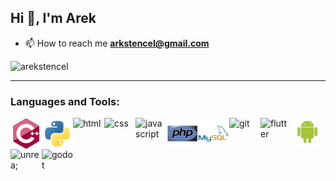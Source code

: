 ## Hi 👋, I'm Arek

- 📫 How to reach me **arkstencel@gmail.com**

<p align="left"> <img src="https://komarev.com/ghpvc/?username=arekstencel&label=Profile%20views&color=0e75b6&style=flat" alt="arekstencel" /> </p>

---

### Languages and Tools:
<a href="#">
<img align="left" width="50" src="https://raw.githubusercontent.com/devicons/devicon/master/icons/cplusplus/cplusplus-original.svg" alt="c++"/>
</a><a href="#">
<img align="left" width="50" src="https://raw.githubusercontent.com/devicons/devicon/master/icons/python/python-original.svg" alt="python"/>
</a><a href="#">
<img align="left" width="50" src="https://img.icons8.com/color/48/000000/html-5.png" alt="html"/>
</a><a href="#">
<img align="left" width="50" src="https://img.icons8.com/color/48/000000/css3.png" alt="css"/>
</a><a href="#">
<img align="left" width="50" src="https://img.icons8.com/color/48/000000/javascript.png" alt="javascript"/>
</a><a href="#">
<img align="left" width="50" src="https://raw.githubusercontent.com/devicons/devicon/master/icons/php/php-original.svg" alt="php"/>
</a><a href="#">
<img align="left" width="50" src="https://raw.githubusercontent.com/devicons/devicon/master/icons/mysql/mysql-original-wordmark.svg" alt="mysql"/>
</a><a href="#">
<img align="left" width="50" src="https://img.icons8.com/color/48/000000/git.png" alt="git"/>
</a><a href="#">
<img align="left" width="50" src="https://www.vectorlogo.zone/logos/flutterio/flutterio-icon.svg" alt="flutter"/>
</a><a href="#">
<img align="left" width="50" src="https://raw.githubusercontent.com/devicons/devicon/master/icons/android/android-original-wordmark.svg" alt="android"/>
</a><a href="#">
<img align="left" width="50" src="https://raw.githubusercontent.com/kenangundogan/fontisto/036b7eca71aab1bef8e6a0518f7329f13ed62f6b/icons/svg/brand/unreal-engine.svg" alt="unrea;"/>
</a><a href="#">
<img align="left" width="50" src="https://upload.wikimedia.org/wikipedia/commons/6/6a/Godot_icon.svg" alt="godot" target="_blank"/>
</a>
